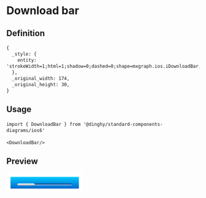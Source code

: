 # Download bar

## Definition

```
{
  _style: { 
    entity: 'strokeWidth=1;html=1;shadow=0;dashed=0;shape=mxgraph.ios.iDownloadBar;verticalAlign=top;spacingTop=-4;fontSize=8;fontColor=#ffffff;buttonText=;barPos=30;align=center;sketch=0;whiteSpace=wrap;',
  },
  _original_width: 174,
  _original_height: 30,
}
```

## Usage

```
import { DownloadBar } from '@dinghy/standard-components-diagrams/ios6'

<DownloadBar/>
```

## Preview

<img src="./download-bar.png" width="200"/>

